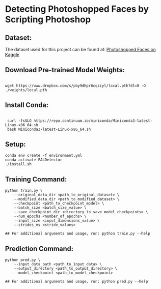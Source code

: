# Detecting Photoshopped Faces by Scripting Photoshop



## Dataset:

The dataset used for this project can be found at: [Photoshopped Faces on Kaggle](https://www.kaggle.com/datasets/tbourton/photoshopped-faces)

## Download Pre-trained Model Weights:
```

wget https://www.dropbox.com/s/pby9dhpr6cqziyl/local.pth?dl=0 -O ./weights/local.pth

```

## Install Conda:
```

 curl -fsSLO https://repo.continuum.io/miniconda/Miniconda3-latest-Linux-x86_64.sh
 bash Miniconda3-latest-Linux-x86_64.sh

```


## Setup:

```
conda env create -f environment.yml
conda activate FALDetector
./install.sh
```

## Training Command:

```
python train.py \
    --original_data_dir <path_to_original_dataset> \
    --modified_data_dir <path_to_modified_dataset> \
    --checkpoint <path_to_checkpoint_model> \
    --batch_size <batch_size_value> \
    --save_checkpoint_dir <directory_to_save_model_checkpoints> \
    --num_epochs <number_of_epochs> \
    --input_size <input_dimensions_value> \
    --strides_ms <stride_values>

## For additional arguments and usage, run: python train.py --help

```

## Prediction Command:

```
python pred.py \
    --input_data_path <path_to_input_data> \
    --output_directory <path_to_output_directory> \
    --model_checkpoint <path_to_model_checkpoint>

## For additional arguments and usage, run: python pred.py --help

```
